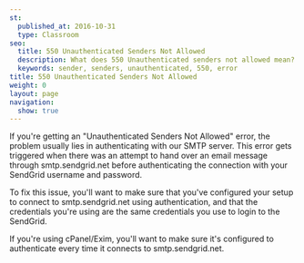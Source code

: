 ```yaml
---
st:
  published_at: 2016-10-31
  type: Classroom
seo:
  title: 550 Unauthenticated Senders Not Allowed
  description: What does 550 Unauthenticated senders not allowed mean?
  keywords: sender, senders, unauthenticated, 550, error
title: 550 Unauthenticated Senders Not Allowed
weight: 0
layout: page
navigation:
  show: true
---
```


If you're getting an "Unauthenticated Senders Not Allowed" error, the problem usually lies in authenticating with our SMTP server. This error gets triggered when there was an attempt to hand over an email message through smtp.sendgrid.net before authenticating the connection with your SendGrid username and password.

To fix this issue, you'll want to make sure that you've configured your setup to connect to smtp.sendgrid.net using authentication, and that the credentials you're using are the same credentials you use to login to the SendGrid.

If you're using cPanel/Exim, you'll want to make sure it's configured to authenticate every time it connects to smtp.sendgrid.net.
